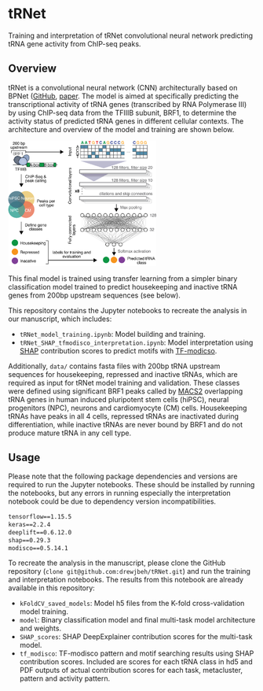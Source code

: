 # tRNet
Training and interpretation of tRNet convolutional neural network predicting tRNA gene activity from ChIP-seq peaks.

## Overview

tRNet is a convolutional neural network (CNN) architecturally based on BPNet ([GitHub](https://github.com/kundajelab/bpnet), [paper](https://doi.org/10.1038/s41588-021-00782-6). The model is aimed at specifically predicting the transcriptional activity of tRNA genes (transcribed by RNA Polymerase III) by using ChIP-seq data from the TFIIIB subunit, BRF1, to determine the activity status of predicted tRNA genes in different cellular contexts. The architecture and overview of the model and training are shown below.

<p align="left">
	<img src="/docs/img/tRNet_arch.png" width="60%" height="60%">
</p>

This final model is trained using transfer learning from a simpler binary classification model trained to predict housekeeping and inactive tRNA genes from 200bp upstream sequences (see below).

This repository contains the Jupyter notebooks to recreate the analysis in our manuscript, which includes:
* `tRNet_model_training.ipynb`: Model building and training.
* `tRNet_SHAP_tfmodisco_interpretation.ipynb`: Model interpretation using [SHAP](https://github.com/slundberg/shap) contribution scores to predict motifs with [TF-modicso](https://github.com/kundajelab/tfmodisco).

Additionally, `data/` contains fasta files with 200bp tRNA upstream sequences for housekeeping, repressed and inactive tRNAs, which are required as input for tRNet model training and validation. These classes were defined using significant BRF1 peaks called by [MACS2](https://github.com/macs3-project/MACS) overlapping tRNA genes in human induced pluripotent stem cells (hiPSC), neural progenitors (NPC), neurons and cardiomyocyte (CM) cells. Housekeeping tRNAs have peaks in all 4 cells, repressed tRNAs are inactivated during differentiation, while inactive tRNAs are never bound by BRF1 and do not produce mature tRNA in any cell type.

## Usage

Please note that the following package dependencies and versions are required to run the Jupyter notebooks. These should be installed by running the notebooks, but any errors in running especially the interpretation notebook could be due to dependency version incompatibilities.
```
tensorflow==1.15.5
keras==2.2.4
deeplift==0.6.12.0
shap==0.29.3
modisco==0.5.14.1
```

To recreate the analysis in the manuscript, please clone the GitHub repository (`clone git@github.com:drewjbeh/tRNet.git`) and run the training and interpretation notebooks. The results from this notebook are already available in this repository:
* `kFoldCV_saved_models`: Model h5 files from the K-fold cross-validation model training.
* `model`: Binary classification model and final multi-task model architecture and weights.
* `SHAP_scores`: SHAP DeepExplainer contribution scores for the multi-task model.
* `tf_modisco`: TF-modisco pattern and motif searching results using SHAP contribution scores. Included are scores for each tRNA class in hd5 and PDF outputs of actual contribution scores for each task, metacluster, pattern and activity pattern.  
